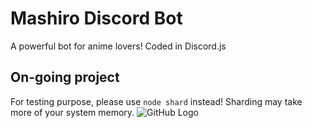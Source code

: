 # Mashiro Discord Bot
A powerful bot for anime lovers! Coded in Discord.js
## On-going project
For testing purpose, please use `node shard` instead!
Sharding may take more of your system memory.
![GitHub Logo](https://c4.wallpaperflare.com/wallpaper/143/922/439/shiina-mashiro-sakurasou-no-pet-na-kanojo-sakura-blossom-blonde-wallpaper-preview.jpg)
